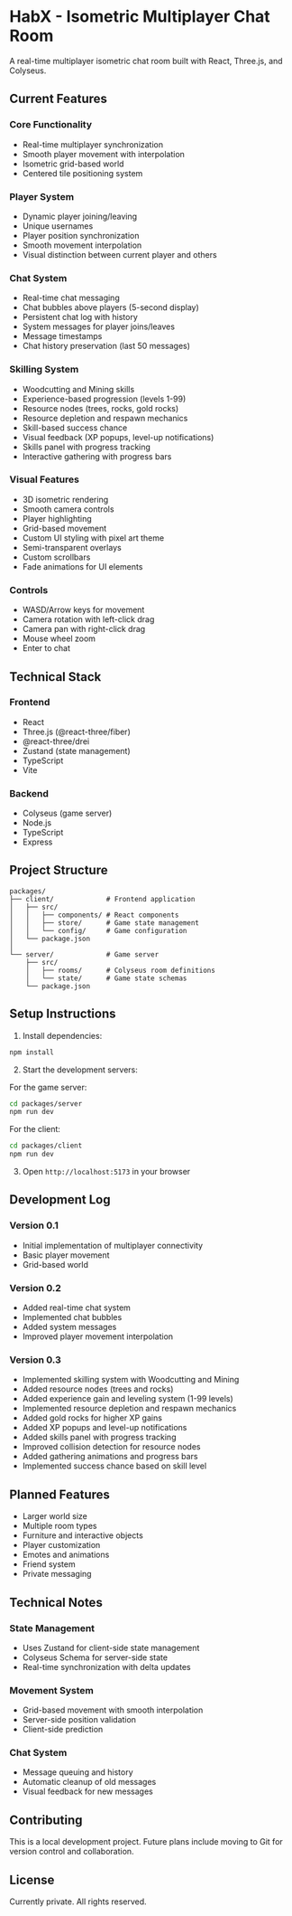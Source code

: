 # HabX - Isometric Multiplayer Chat Room

A real-time multiplayer isometric chat room built with React, Three.js, and Colyseus.

## Current Features

### Core Functionality
- Real-time multiplayer synchronization
- Smooth player movement with interpolation
- Isometric grid-based world
- Centered tile positioning system

### Player System
- Dynamic player joining/leaving
- Unique usernames
- Player position synchronization
- Smooth movement interpolation
- Visual distinction between current player and others

### Chat System
- Real-time chat messaging
- Chat bubbles above players (5-second display)
- Persistent chat log with history
- System messages for player joins/leaves
- Message timestamps
- Chat history preservation (last 50 messages)

### Skilling System
- Woodcutting and Mining skills
- Experience-based progression (levels 1-99)
- Resource nodes (trees, rocks, gold rocks)
- Resource depletion and respawn mechanics
- Skill-based success chance
- Visual feedback (XP popups, level-up notifications)
- Skills panel with progress tracking
- Interactive gathering with progress bars

### Visual Features
- 3D isometric rendering
- Smooth camera controls
- Player highlighting
- Grid-based movement
- Custom UI styling with pixel art theme
- Semi-transparent overlays
- Custom scrollbars
- Fade animations for UI elements

### Controls
- WASD/Arrow keys for movement
- Camera rotation with left-click drag
- Camera pan with right-click drag
- Mouse wheel zoom
- Enter to chat

## Technical Stack

### Frontend
- React
- Three.js (@react-three/fiber)
- @react-three/drei
- Zustand (state management)
- TypeScript
- Vite

### Backend
- Colyseus (game server)
- Node.js
- TypeScript
- Express

## Project Structure

```
packages/
├── client/             # Frontend application
│   ├── src/
│   │   ├── components/ # React components
│   │   ├── store/      # Game state management
│   │   └── config/     # Game configuration
│   └── package.json
│
└── server/             # Game server
    ├── src/
    │   ├── rooms/      # Colyseus room definitions
    │   └── state/      # Game state schemas
    └── package.json
```

## Setup Instructions

1. Install dependencies:
```bash
npm install
```

2. Start the development servers:

For the game server:
```bash
cd packages/server
npm run dev
```

For the client:
```bash
cd packages/client
npm run dev
```

3. Open `http://localhost:5173` in your browser

## Development Log

### Version 0.1
- Initial implementation of multiplayer connectivity
- Basic player movement
- Grid-based world

### Version 0.2
- Added real-time chat system
- Implemented chat bubbles
- Added system messages
- Improved player movement interpolation

### Version 0.3
- Implemented skilling system with Woodcutting and Mining
- Added resource nodes (trees and rocks)
- Added experience gain and leveling system (1-99 levels)
- Implemented resource depletion and respawn mechanics
- Added gold rocks for higher XP gains
- Added XP popups and level-up notifications
- Added skills panel with progress tracking
- Improved collision detection for resource nodes
- Added gathering animations and progress bars
- Implemented success chance based on skill level

## Planned Features
- Larger world size
- Multiple room types
- Furniture and interactive objects
- Player customization
- Emotes and animations
- Friend system
- Private messaging

## Technical Notes

### State Management
- Uses Zustand for client-side state management
- Colyseus Schema for server-side state
- Real-time synchronization with delta updates

### Movement System
- Grid-based movement with smooth interpolation
- Server-side position validation
- Client-side prediction

### Chat System
- Message queuing and history
- Automatic cleanup of old messages
- Visual feedback for new messages

## Contributing

This is a local development project. Future plans include moving to Git for version control and collaboration.

## License

Currently private. All rights reserved.
